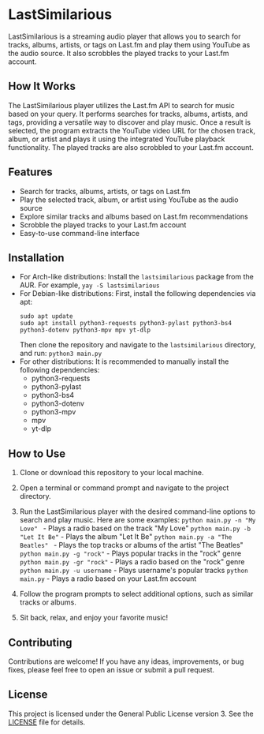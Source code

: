 # LastSimilarious

LastSimilarious is a streaming audio player that allows you to search for tracks, albums, artists, or tags on Last.fm and play them using YouTube as the audio source. It also scrobbles the played tracks to your Last.fm account.

## How It Works

The LastSimilarious player utilizes the Last.fm API to search for music based on your query. It performs searches for tracks, albums, artists, and tags, providing a versatile way to discover and play music. Once a result is selected, the program extracts the YouTube video URL for the chosen track, album, or artist and plays it using the integrated YouTube playback functionality. The played tracks are also scrobbled to your Last.fm account.

## Features

- Search for tracks, albums, artists, or tags on Last.fm
- Play the selected track, album, or artist using YouTube as the audio source
- Explore similar tracks and albums based on Last.fm recommendations
- Scrobble the played tracks to your Last.fm account
- Easy-to-use command-line interface

## Installation

- For Arch-like distributions:
    Install the `lastsimilarious` package from the AUR. For example, `yay -S lastsimilarious`
- For Debian-like distributions:
    First, install the following dependencies via apt:
    ```
    sudo apt update
    sudo apt install python3-requests python3-pylast python3-bs4 python3-dotenv python3-mpv mpv yt-dlp
    ```
    Then clone the repository and navigate to the `lastsimilarious` directory, and run: `python3 main.py`
- For other distributions:
    It is recommended to manually install the following dependencies:
    - python3-requests
    - python3-pylast
    - python3-bs4
    - python3-dotenv
    - python3-mpv
    - mpv
    - yt-dlp


## How to Use

1. Clone or download this repository to your local machine.

2. Open a terminal or command prompt and navigate to the project directory.

3. Run the LastSimilarious player with the desired command-line options to search and play music. Here are some examples:
`python main.py -n "My Love" ` - Plays a radio based on the track "My Love"
`python main.py -b "Let It Be"` - Plays the album "Let It Be"
`python main.py -a "The Beatles" ` - Plays the top tracks or albums of the artist "The Beatles"
`python main.py -g "rock"` - Plays popular tracks in the "rock" genre
`python main.py -gr "rock"` - Plays a radio based on the "rock" genre
`python main.py -u username` - Plays username's popular tracks
`python main.py` - Plays a radio based on your Last.fm account
4. Follow the program prompts to select additional options, such as similar tracks or albums.

5. Sit back, relax, and enjoy your favorite music!

## Contributing

Contributions are welcome! If you have any ideas, improvements, or bug fixes, please feel free to open an issue or submit a pull request.

## License

This project is licensed under the General Public License version 3. See the [LICENSE](LICENSE) file for details.
